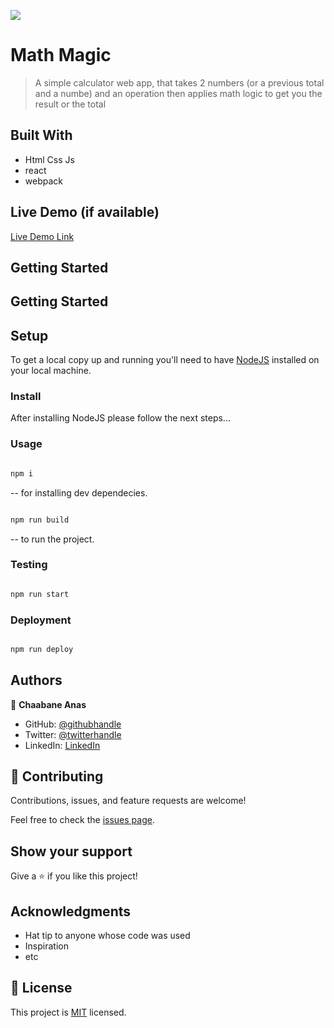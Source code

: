 ![](https://img.shields.io/badge/Microverse-blueviolet)

# Math Magic 

> A simple calculator web app, that takes 2 numbers (or a previous total and a numbe)   and an operation then applies math logic to get you the result or the total 


## Built With

- Html Css Js
- react
- webpack 

## Live Demo (if available)

[Live Demo Link](https://6325ae11fcbd02398dda82b3--math-magicians-react001.netlify.app)


## Getting Started


## Getting Started

## Setup

To get a local copy up and running you'll need to have [NodeJS](https://nodejs.org/en/download/) installed on your local machine.

### Install

After installing NodeJS please follow the next steps...

### Usage

```bash

npm i

```

-- for installing dev dependecies.

```bash

npm run build

```

-- to run the project.

### Testing

```bash

npm run start

```

### Deployment

```bash

npm run deploy

```


## Authors

👤 **Chaabane Anas**

- GitHub: [@githubhandle](https://github.com/ChaabaneAnas)
- Twitter: [@twitterhandle](https://twitter.com/AnasChabaane)
- LinkedIn: [LinkedIn](https://www.linkedin.com/in/anas-chabaane-a0baa21a2/)

## 🤝 Contributing

Contributions, issues, and feature requests are welcome!

Feel free to check the [issues page](../../issues/).

## Show your support

Give a ⭐️ if you like this project!

## Acknowledgments

- Hat tip to anyone whose code was used
- Inspiration
- etc

## 📝 License

This project is [MIT](./LICENSE) licensed.
